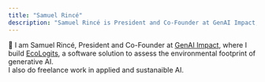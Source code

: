 ```yaml
---
title: "Samuel Rincé"
description: "Samuel Rincé is President and Co-Founder at GenAI Impact, where he works on EcoLogits, an open-source tool to assess the environmental footprint of generative AI. Samuel is also freelance in the fields of applied AI and sustainable AI."
---
```


<div style="text-align: left;">

👋 I am Samuel Rincé, President and Co-Founder at [GenAI Impact](https://genai-impact.org), where I build [EcoLogits](https://ecologits.ai), a software solution to assess the environmental footprint of generative AI. <br>
I also do freelance work in applied and sustanaible AI.

</div>
